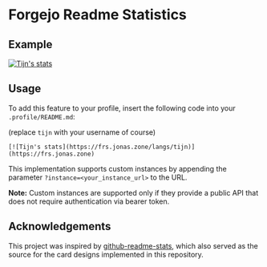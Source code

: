 # Forgejo Readme Statistics

## Example

[![Tijn's stats](https://frs.jonas.zone/langs/tijn)](https://codeberg.org/tijn/forgejo-readme-stats)

## Usage

To add this feature to your profile, insert the following code into your `.profile/README.md`:

(replace `tijn` with your username of course)

```
[![Tijn's stats](https://frs.jonas.zone/langs/tijn)](https://frs.jonas.zone)
```

This implementation supports custom instances by appending the parameter `?instance=<your_instance_url>` to the URL.

**Note:** Custom instances are supported only if they provide a public API that does not require authentication via bearer token.

## Acknowledgements

This project was inspired by [github-readme-stats](https://github.com/anuraghazra/github-readme-stats), which also served as the source for the card designs implemented in this repository.
